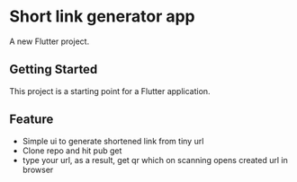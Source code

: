 # Short link generator app

A new Flutter project.

## Getting Started

This project is a starting point for a Flutter application.

## Feature
 - Simple ui to generate shortened link from tiny url
 - Clone repo and hit pub get 
 - type your url, as a result, get qr which on scanning opens created url in browser
